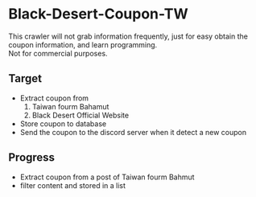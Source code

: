 # Black-Desert-Coupon-TW
This crawler will not grab information frequently, just for easy obtain the coupon information, and learn programming.<br>
Not for commercial purposes.

## Target
- Extract coupon from 
  1. Taiwan fourm Bahamut
  2. Black Desert Official Website
- Store coupon to database
- Send the coupon to the discord server when it detect a new coupon

## Progress
- Extract coupon from a post of Taiwan fourm Bahmut
- filter content and stored in a list
